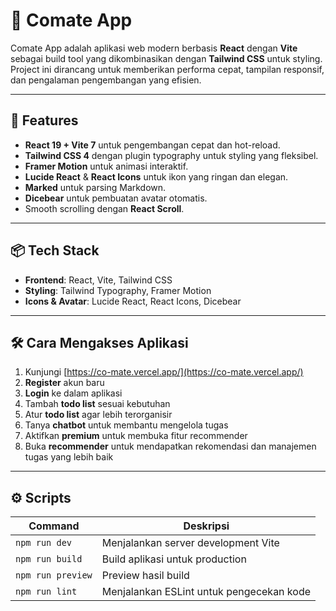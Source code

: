 # 🌟 Comate App

Comate App adalah aplikasi web modern berbasis **React** dengan **Vite** sebagai build tool yang dikombinasikan dengan **Tailwind CSS** untuk styling.  
Project ini dirancang untuk memberikan performa cepat, tampilan responsif, dan pengalaman pengembangan yang efisien.

---

## 🚀 Features
- **React 19 + Vite 7** untuk pengembangan cepat dan hot-reload.  
- **Tailwind CSS 4** dengan plugin typography untuk styling yang fleksibel.  
- **Framer Motion** untuk animasi interaktif.  
- **Lucide React** & **React Icons** untuk ikon yang ringan dan elegan.  
- **Marked** untuk parsing Markdown.  
- **Dicebear** untuk pembuatan avatar otomatis.  
- Smooth scrolling dengan **React Scroll**.  

---

## 📦 Tech Stack
- **Frontend**: React, Vite, Tailwind CSS  
- **Styling**: Tailwind Typography, Framer Motion  
- **Icons & Avatar**: Lucide React, React Icons, Dicebear  

---

## 🛠️ Cara Mengakses Aplikasi
1. Kunjungi [https://co-mate.vercel.app/](https://co-mate.vercel.app/)  
2. **Register** akun baru  
3. **Login** ke dalam aplikasi  
4. Tambah **todo list** sesuai kebutuhan  
5. Atur **todo list** agar lebih terorganisir  
6. Tanya **chatbot** untuk membantu mengelola tugas  
7. Aktifkan **premium** untuk membuka fitur recommender  
8. Buka **recommender** untuk mendapatkan rekomendasi dan manajemen tugas yang lebih baik  

---

## ⚙️ Scripts
| Command          | Deskripsi                                 |
|------------------|--------------------------------------------|
| `npm run dev`    | Menjalankan server development Vite        |
| `npm run build`  | Build aplikasi untuk production            |
| `npm run preview`| Preview hasil build                        |
| `npm run lint`   | Menjalankan ESLint untuk pengecekan kode   |
